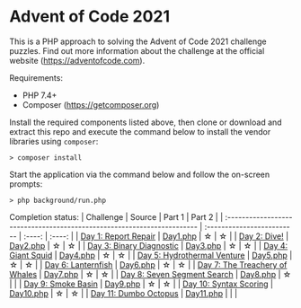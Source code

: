 # Advent of Code 2021

This is a PHP approach to solving the Advent of Code 2021 challenge puzzles. Find out more information about the challenge at the official website (https://adventofcode.com).

Requirements:
- PHP 7.4+
- Composer (https://getcomposer.org)

Install the required components listed above, then clone or download and extract this repo and execute the command below to install the vendor libraries using `composer`:

```
> composer install
``` 

Start the application via the command below and follow the on-screen prompts:
```
> php background/run.php
```

Completion status:
| Challenge                                                               | Source                     | Part 1 | Part 2 |
| :---------------------------------------------------------------------- | :------------------------- | :----: | :----: |
| [Day 1: Report Repair](https://adventofcode.com/2021/day/1)             | [Day1.php](src/Day1.php)   | ☆      | ☆      |
| [Day 2: Dive!](https://adventofcode.com/2021/day/2)                     | [Day2.php](src/Day2.php)   | ☆      | ☆      |
| [Day 3: Binary Diagnostic](https://adventofcode.com/2021/day/3)         | [Day3.php](src/Day3.php)   | ☆      | ☆      |
| [Day 4: Giant Squid](https://adventofcode.com/2021/day/4)               | [Day4.php](src/Day4.php)   | ☆      | ☆      |
| [Day 5: Hydrothermal Venture](https://adventofcode.com/2021/day/5)      | [Day5.php](src/Day5.php)   | ☆      | ☆      |
| [Day 6: Lanternfish](https://adventofcode.com/2021/day/6)               | [Day6.php](src/Day6.php)   | ☆      | ☆      |
| [Day 7: The Treachery of Whales](https://adventofcode.com/2021/day/7)   | [Day7.php](src/Day7.php)   | ☆      | ☆      |
| [Day 8: Seven Segment Search](https://adventofcode.com/2021/day/8)      | [Day8.php](src/Day8.php)   | ☆      |        |
| [Day 9: Smoke Basin](https://adventofcode.com/2021/day/9)               | [Day9.php](src/Day9.php)   | ☆      | ☆      |
| [Day 10: Syntax Scoring](https://adventofcode.com/2021/day/10)          | [Day10.php](src/Day10.php) | ☆      | ☆      |
| [Day 11: Dumbo Octopus](https://adventofcode.com/2021/day/11)           | [Day11.php](src/Day11.php) |        |        |
